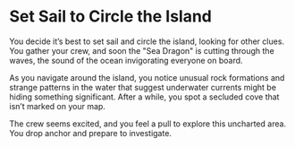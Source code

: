 # Set Sail to Circle the Island

You decide it’s best to set sail and circle the island, looking for other clues. You gather your crew, and soon the "Sea Dragon" is cutting through the waves, the sound of the ocean invigorating everyone on board.

As you navigate around the island, you notice unusual rock formations and strange patterns in the water that suggest underwater currents might be hiding something significant. After a while, you spot a secluded cove that isn’t marked on your map.

The crew seems excited, and you feel a pull to explore this uncharted area. You drop anchor and prepare to investigate.
